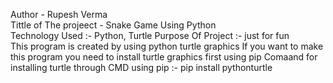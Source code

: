 Author - Rupesh Verma 
<br>
Tittle of The projeect - Snake Game Using Python 
<br>
Technology Used :- Python, Turtle
<bt>
Purpose Of Project :- just for fun
<br>
This program is created by using python turtle graphics 
If you want to make this program you need to install turtle graphics first using pip 
Comaand for installing turtle through CMD using pip :- pip install pythonturtle 
